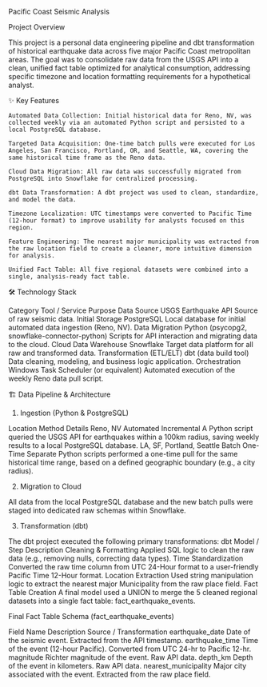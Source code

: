 Pacific Coast Seismic Analysis

Project Overview

This project is a personal data engineering pipeline and dbt transformation of historical earthquake data across five major Pacific Coast metropolitan areas. The goal was to consolidate raw data from the USGS API into a clean, unified fact table optimized for analytical consumption, addressing specific timezone and location formatting requirements for a hypothetical analyst.

✨ Key Features

    Automated Data Collection: Initial historical data for Reno, NV, was collected weekly via an automated Python script and persisted to a local PostgreSQL database.

    Targeted Data Acquisition: One-time batch pulls were executed for Los Angeles, San Francisco, Portland, OR, and Seattle, WA, covering the same historical time frame as the Reno data.

    Cloud Data Migration: All raw data was successfully migrated from PostgreSQL into Snowflake for centralized processing.

    dbt Data Transformation: A dbt project was used to clean, standardize, and model the data.

    Timezone Localization: UTC timestamps were converted to Pacific Time (12-hour format) to improve usability for analysts focused on this region.

    Feature Engineering: The nearest major municipality was extracted from the raw location field to create a cleaner, more intuitive dimension for analysis.

    Unified Fact Table: All five regional datasets were combined into a single, analysis-ready fact table.

🛠️ Technology Stack

Category	Tool / Service	Purpose
Data Source	USGS Earthquake API	Source of raw seismic data.
Initial Storage	PostgreSQL	Local database for initial automated data ingestion (Reno, NV).
Data Migration	Python (psycopg2, snowflake-connector-python)	Scripts for API interaction and migrating data to the cloud.
Cloud Data Warehouse	Snowflake	Target data platform for all raw and transformed data.
Transformation (ETL/ELT)	dbt (data build tool)	Data cleaning, modeling, and business logic application.
Orchestration	Windows Task Scheduler (or equivalent)	Automated execution of the weekly Reno data pull script.

🏗️ Data Pipeline & Architecture

1. Ingestion (Python & PostgreSQL)

Location	Method	Details
Reno, NV	Automated Incremental	A Python script queried the USGS API for earthquakes within a 100km radius, saving weekly results to a local PostgreSQL database.
LA, SF, Portland, Seattle	Batch One-Time	Separate Python scripts performed a one-time pull for the same historical time range, based on a defined geographic boundary (e.g., a city radius).

2. Migration to Cloud

All data from the local PostgreSQL database and the new batch pulls were staged into dedicated raw schemas within Snowflake.

3. Transformation (dbt)

The dbt project executed the following primary transformations:
dbt Model / Step	Description
Cleaning & Formatting	Applied SQL logic to clean the raw data (e.g., removing nulls, correcting data types).
Time Standardization	Converted the raw time column from UTC 24-Hour format to a user-friendly Pacific Time 12-Hour format.
Location Extraction	Used string manipulation logic to extract the nearest major Municipality from the raw place field.
Fact Table Creation	A final model used a UNION to merge the 5 cleaned regional datasets into a single fact table: fact_earthquake_events.

Final Fact Table Schema (fact_earthquake_events)

Field Name	Description	Source / Transformation
earthquake_date	Date of the seismic event.	Extracted from the API timestamp.
earthquake_time	Time of the event (12-hour Pacific).	Converted from UTC 24-hr to Pacific 12-hr.
magnitude	Richter magnitude of the event.	Raw API data.
depth_km	Depth of the event in kilometers.	Raw API data.
nearest_municipality	Major city associated with the event.	Extracted from the raw place field.
